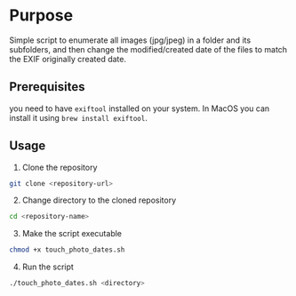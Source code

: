 # Purpose

Simple script to enumerate all images (jpg/jpeg) in a folder and its subfolders, and then change the modified/created date of the files to match the EXIF originally created date.

## Prerequisites
you need to have `exiftool` installed on your system. In MacOS you can install it using `brew install exiftool`.

## Usage
1. Clone the repository
```bash
git clone <repository-url>
```
2. Change directory to the cloned repository
```bash
cd <repository-name>
```
3. Make the script executable
```bash
chmod +x touch_photo_dates.sh
```
4. Run the script
```bash
./touch_photo_dates.sh <directory>
```
